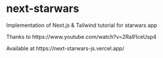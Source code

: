 # next-starwars
 Implementation of Next.js & Tailwind tutorial for starwars app
 <p>Thanks to https://www.youtube.com/watch?v=2Ra91ceUsp4</p>
 <p>Available at https://next-starwars-js.vercel.app/ </p>
